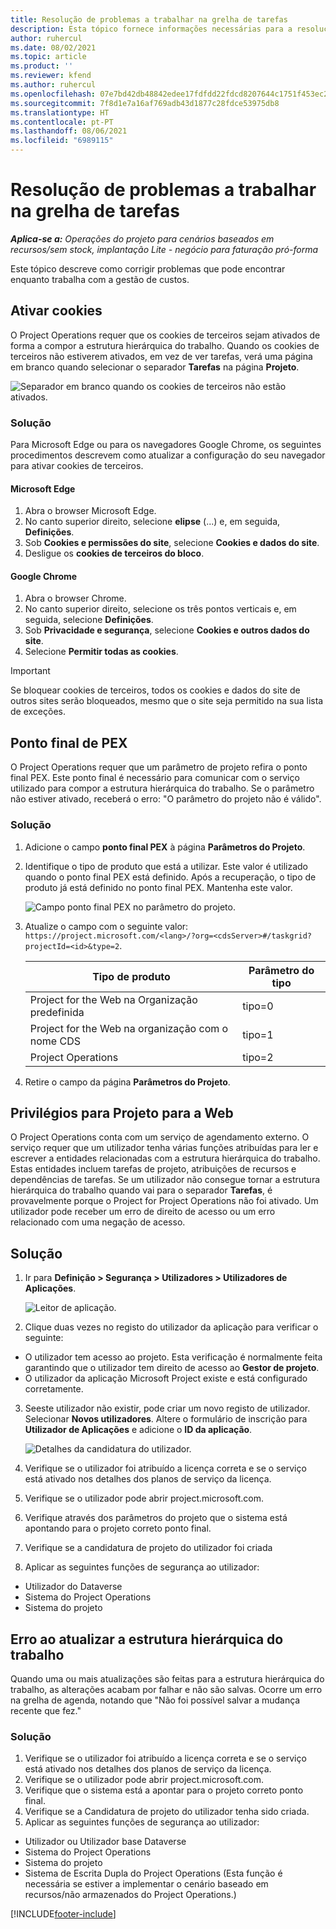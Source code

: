 ```yaml
---
title: Resolução de problemas a trabalhar na grelha de tarefas
description: Esta tópico fornece informações necessárias para a resolução de problemas quando trabalham na grelha de tarefas.
author: ruhercul
ms.date: 08/02/2021
ms.topic: article
ms.product: ''
ms.reviewer: kfend
ms.author: ruhercul
ms.openlocfilehash: 07e7bd42db48842edee17fdfdd22fdcd8207644c1751f453ec29c3194aac625e
ms.sourcegitcommit: 7f8d1e7a16af769adb43d1877c28fdce53975db8
ms.translationtype: HT
ms.contentlocale: pt-PT
ms.lasthandoff: 08/06/2021
ms.locfileid: "6989115"
---
```

# <a name="troubleshoot-working-in-the-task-grid"></a>Resolução de problemas a trabalhar na grelha de tarefas 

_**Aplica-se a:** Operações do projeto para cenários baseados em recursos/sem stock, implantação Lite - negócio para faturação pró-forma_

Este tópico descreve como corrigir problemas que pode encontrar enquanto trabalha com a gestão de custos.

## <a name="enable-cookies"></a>Ativar cookies

O Project Operations requer que os cookies de terceiros sejam ativados de forma a compor a estrutura hierárquica do trabalho. Quando os cookies de terceiros não estiverem ativados, em vez de ver tarefas, verá uma página em branco quando selecionar o separador **Tarefas** na página **Projeto**.

![Separador em branco quando os cookies de terceiros não estão ativados.](media/blankschedule.png)


### <a name="workaround"></a>Solução
Para Microsoft Edge ou para os navegadores Google Chrome, os seguintes procedimentos descrevem como atualizar a configuração do seu navegador para ativar cookies de terceiros.

#### <a name="microsoft-edge"></a>Microsoft Edge

1. Abra o browser Microsoft Edge.
2. No canto superior direito, selecione **elipse** (...) e, em seguida, **Definições**.
3. Sob **Cookies e permissões do site**, selecione **Cookies e dados do site**.
4. Desligue os **cookies de terceiros do bloco**.

#### <a name="google-chrome"></a>Google Chrome

1. Abra o browser Chrome.
2. No canto superior direito, selecione os três pontos verticais e, em seguida, selecione **Definições**.
3. Sob **Privacidade e segurança**, selecione **Cookies e outros dados do site**.
4. Selecione **Permitir todas as cookies**.

> [!IMPORTANT]
> Se bloquear cookies de terceiros, todos os cookies e dados do site de outros sites serão bloqueados, mesmo que o site seja permitido na sua lista de exceções.

## <a name="pex-endpoint"></a>Ponto final de PEX

O Project Operations requer que um parâmetro de projeto refira o ponto final PEX. Este ponto final é necessário para comunicar com o serviço utilizado para compor a estrutura hierárquica do trabalho. Se o parâmetro não estiver ativado, receberá o erro: "O parâmetro do projeto não é válido". 

### <a name="workaround"></a>Solução

1. Adicione o campo **ponto final PEX** à página **Parâmetros do Projeto**.
2. Identifique o tipo de produto que está a utilizar. Este valor é utilizado quando o ponto final PEX está definido. Após a recuperação, o tipo de produto já está definido no ponto final PEX. Mantenha este valor. 
   
    ![Campo ponto final PEX no parâmetro do projeto.](media/pex-endpoint.png)

3. Atualize o campo com o seguinte valor: `https://project.microsoft.com/<lang>/?org=<cdsServer>#/taskgrid?projectId=<id>&type=2`.

   
   | Tipo de produto                         | Parâmetro do tipo |
   |--------------------------------------|----------------|
   | Project for the Web na Organização predefinida   | tipo=0         |
   | Project for the Web na organização com o nome CDS | tipo=1         |
   | Project Operations                   | tipo=2         |
   
4. Retire o campo da página **Parâmetros do Projeto**.

## <a name="privileges-for-project-for-the-web"></a>Privilégios para Projeto para a Web

O Project Operations conta com um serviço de agendamento externo. O serviço requer que um utilizador tenha várias funções atribuídas para ler e escrever a entidades relacionadas com a estrutura hierárquica do trabalho. Estas entidades incluem tarefas de projeto, atribuições de recursos e dependências de tarefas. Se um utilizador não consegue tornar a estrutura hierárquica do trabalho quando vai para o separador **Tarefas**, é provavelmente porque o Project for Project Operations não foi ativado. Um utilizador pode receber um erro de direito de acesso ou um erro relacionado com uma negação de acesso.


## <a name="workaround"></a>Solução

1. Ir para **Definição > Segurança > Utilizadores > Utilizadores de Aplicações**.  

   ![Leitor de aplicação.](media/applicationuser.jpg)
   
2. Clique duas vezes no registo do utilizador da aplicação para verificar o seguinte:

 - O utilizador tem acesso ao projeto. Esta verificação é normalmente feita garantindo que o utilizador tem direito de acesso ao **Gestor de projeto**.
 - O utilizador da aplicação Microsoft Project existe e está configurado corretamente.
 
3. Seeste utilizador não existir, pode criar um novo registo de utilizador. Selecionar **Novos utilizadores**. Altere o formulário de inscrição para **Utilizador de Aplicações** e adicione o **ID da aplicação**.

   ![Detalhes da candidatura do utilizador.](media/applicationuserdetails.jpg)

4. Verifique se o utilizador foi atribuído a licença correta e se o serviço está ativado nos detalhes dos planos de serviço da licença.
5. Verifique se o utilizador pode abrir project.microsoft.com.
6. Verifique através dos parâmetros do projeto que o sistema está apontando para o projeto correto ponto final.
7. Verifique se a candidatura de projeto do utilizador foi criada
8. Aplicar as seguintes funções de segurança ao utilizador:

  - Utilizador do Dataverse
  - Sistema do Project Operations
  - Sistema do projeto

## <a name="error-when-updating-the-work-breakdown-structure"></a>Erro ao atualizar a estrutura hierárquica do trabalho

Quando uma ou mais atualizações são feitas para a estrutura hierárquica do trabalho, as alterações acabam por falhar e não são salvas. Ocorre um erro na grelha de agenda, notando que "Não foi possível salvar a mudança recente que fez."

### <a name="workaround"></a>Solução

1. Verifique se o utilizador foi atribuído a licença correta e se o serviço está ativado nos detalhes dos planos de serviço da licença.
2. Verifique se o utilizador pode abrir project.microsoft.com.
3. Verifique que o sistema está a apontar para o projeto correto ponto final.
4. Verifique se a Candidatura de projeto do utilizador tenha sido criada.
5. Aplicar as seguintes funções de segurança ao utilizador:
  
  - Utilizador ou Utilizador base Dataverse
  - Sistema do Project Operations
  - Sistema do projeto
  - Sistema de Escrita Dupla do Project Operations (Esta função é necessária se estiver a implementar o cenário baseado em recursos/não armazenados do Project Operations.)


[!INCLUDE[footer-include](../includes/footer-banner.md)]
